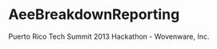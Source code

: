 AeeBreakdownReporting
=====================

Puerto Rico Tech Summit 2013 Hackathon - Wovenware, Inc.
